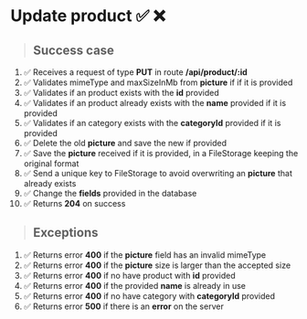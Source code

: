 # Update product ✅ ❌

> ## Success case

01. ✅ Receives a request of type **PUT** in route **/api/product/:id**
00. ✅ Validates mimeType and maxSizeInMb from **picture** if if it is provided
00. ✅ Validates if an product exists with the **id** provided
00. ✅ Validates if an product already exists with the **name** provided if it is provided
00. ✅ Validates if an category exists with the **categoryId** provided if it is provided
00. ✅ Delete the old **picture** and save the new if provided
00. ✅ Save the **picture** received if it is provided, in a FileStorage keeping the original format
00. ✅ Send a unique key to FileStorage to avoid overwriting an **picture** that already exists
00. ✅ Change the **fields** provided in the database
00. ✅ Returns **204** on success

> ## Exceptions

01. ✅ Returns error **400** if the **picture** field has an invalid mimeType
00. ✅ Returns error **400** if the **picture** size is larger than the accepted size
00. ✅ Returns error **400** if no have product with **id** provided
00. ✅ Returns error **400** if the provided **name** is already in use
00. ✅ Returns error **400** if no have category with **categoryId** provided
00. ✅ Returns error **500** if there is an **error** on the server
